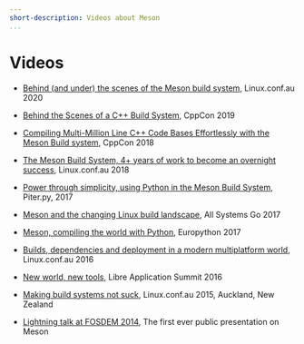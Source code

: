 ```yaml
---
short-description: Videos about Meson
...
```


# Videos

 - [Behind (and under) the scenes of the Meson build
   system](https://www.youtube.com/watch?v=iLN6wL7ExHU), Linux.conf.au
   2020

 - [Behind the Scenes of a C++ Build
   System](https://www.youtube.com/watch?v=34KzT2yvQuM), CppCon 2019

 - [Compiling Multi-Million Line C++ Code Bases Effortlessly with the
   Meson Build system](https://www.youtube.com/watch?v=SCZLnopmYBM),
   CppCon 2018

 - [The Meson Build System, 4+ years of work to become an overnight
   success](https://www.youtube.com/watch?v=gHdTzdXkhRY), Linux.conf.au 2018

 - [Power through simplicity, using Python in the Meson Build
   System](https://youtu.be/3jF3oVsjIEM), Piter.py, 2017

 - [Meson and the changing Linux build
   landscape](https://media.ccc.de/v/ASG2017-111-meson_and_the_changing_linux_build_landscape),
   All Systems Go 2017

 - [Meson, compiling the world with
   Python](https://www.youtube.com/watch?v=sEO4DC8hm34), Europython
   2017

 - [Builds, dependencies and deployment in a modern multiplatform
   world](https://www.youtube.com/embed/CTJtKtQ8R5k), Linux.conf.au
   2016

 - [New world, new tools](https://www.youtube.com/embed/0-gx1qU2pPo),
   Libre Application Summit 2016

 - [Making build systems not
   suck](https://www.youtube.com/embed/KPi0AuVpxLI), Linux.conf.au
   2015, Auckland, New Zealand

 - [Lightning talk at FOSDEM
   2014](http://mirror.onet.pl/pub/mirrors/video.fosdem.org/2014/H2215_Ferrer/Sunday/Introducing_the_Meson_build_system.webm),
   The first ever public presentation on Meson
